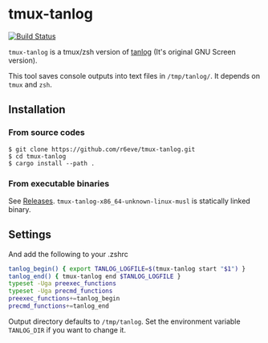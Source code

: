 tmux-tanlog
===========
[![Build Status][]][CI Results]

`tmux-tanlog` is a tmux/zsh version of [tanlog][] (It's original GNU Screen
version).

This tool saves console outputs into text files in `/tmp/tanlog/`. It depends
on `tmux` and `zsh`.

## Installation

### From source codes

```console
$ git clone https://github.com/r6eve/tmux-tanlog.git
$ cd tmux-tanlog
$ cargo install --path .
```

### From executable binaries

See [Releases][]. `tmux-tanlog-x86_64-unknown-linux-musl` is statically linked
binary.

## Settings

And add the following to your .zshrc

```sh
tanlog_begin() { export TANLOG_LOGFILE=$(tmux-tanlog start "$1") }
tanlog_end() { tmux-tanlog end $TANLOG_LOGFILE }
typeset -Uga preexec_functions
typeset -Uga precmd_functions
preexec_functions+=tanlog_begin
precmd_functions+=tanlog_end
```

Output directory defaults to `/tmp/tanlog`. Set the environment variable
`TANLOG_DIR` if you want to change it.

[Build Status]: https://travis-ci.org/r6eve/tmux-tanlog.svg?branch=master
[CI Results]: https://travis-ci.org/r6eve/tmux-tanlog
[tanlog]: http://shinh.hatenablog.com/entry/2017/02/12/031105
[Releases]: https://github.com/r6eve/tmux-tanlog/releases
